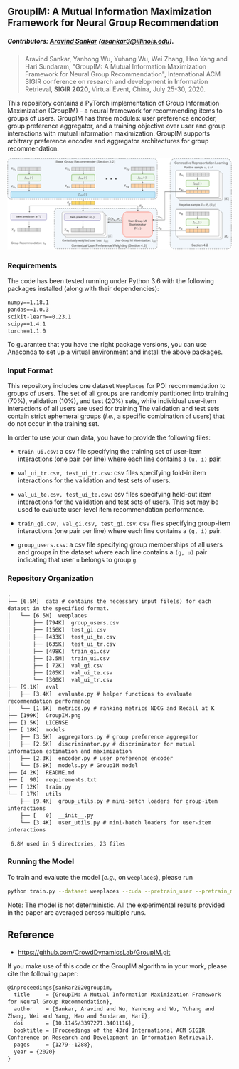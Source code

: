 ## GroupIM: A Mutual Information Maximization Framework for Neural Group Recommendation

##### Contributors: [Aravind Sankar](http://asankar3.web.engr.illinois.edu/) (asankar3@illinois.edu).

> Aravind Sankar, Yanhong Wu, Yuhang Wu, Wei Zhang, Hao Yang and Hari Sundaram, "GroupIM: A Mutual Information 
Maximization Framework for Neural Group Recommendation", International ACM SIGIR conference on
               research and development in Information Retrieval, 
<b>SIGIR
 2020</b>, Virtual Event, China, July 25-30, 2020.

This repository contains a PyTorch implementation of Group Information Maximization (GroupIM) -  a neural framework for recommending items to groups of users. 
GroupIM has three modules: user preference encoder, group preference 
aggregator, and a training objective over user and group interactions with mutual information maximization. GroupIM 
supports arbitrary preference encoder and aggregator architectures for group recommendation. 

![GroupIM](GroupIM.png)

### Requirements
The code has been tested running under Python 3.6 with the following packages installed (along with their dependencies):


```
numpy==1.18.1
pandas==1.0.3
scikit-learn==0.23.1
scipy==1.4.1
torch==1.1.0
```
To guarantee that you have the right package versions, you can use Anaconda to set up a virtual environment and install the above packages.

### Input Format

This repository includes one dataset ``Weeplaces`` for POI recommendation to groups of users.
The set of all groups are randomly partitioned into training (70%), validation
(10%), and test (20%) sets, while individual user-item interactions of all users are used for training 
The validation and test sets contain strict ephemeral groups (<i>i.e.</i>, a
specific combination of users) that do not occur in the training set.



In order to use your own data, you have to provide the following files:

- ``train_ui.csv``: a csv file specifying the training set of user-item interactions (one 
pair per line) where each line contains a ``(u, i)`` pair.

- ``val_ui_tr.csv, test_ui_tr.csv``: csv files specifying fold-in item interactions for the validation and test sets 
of users. 


- ``val_ui_te.csv, test_ui_te.csv``: csv files specifying held-out item interactions for the validation and test sets 
of users. This set may be used to evaluate user-level item recommendation performance.


- ``train_gi.csv, val_gi.csv, test_gi.csv``: csv files specifying group-item interactions (one 
pair per line) where each line contains a `(g, i)` pair.

- ``group_users.csv``: a csv file specifying group memberships of all users and groups in the dataset where each line contains a ``(g, u)`` pair indicating that user `u` belongs to group `g`. 

### Repository Organization
```
.
├── [6.5M]  data # contains the necessary input file(s) for each dataset in the specified format.
│   └── [6.5M]  weeplaces
│       ├── [794K]  group_users.csv
│       ├── [156K]  test_gi.csv
│       ├── [433K]  test_ui_te.csv
│       ├── [635K]  test_ui_tr.csv
│       ├── [498K]  train_gi.csv
│       ├── [3.5M]  train_ui.csv
│       ├── [ 72K]  val_gi.csv
│       ├── [205K]  val_ui_te.csv
│       └── [300K]  val_ui_tr.csv
├── [9.1K]  eval
│   ├── [3.4K]  evaluate.py # helper functions to evaluate recommendation performance
│   └── [1.6K]  metrics.py # ranking metrics NDCG and Recall at K
├── [199K]  GroupIM.png
├── [1.5K]  LICENSE
├── [ 18K]  models
│   ├── [3.5K]  aggregators.py # group preference aggregator
│   ├── [2.6K]  discriminator.py # discriminator for mutual information estimation and maximization
│   ├── [2.3K]  encoder.py # user preference encoder
│   └── [5.8K]  models.py # GroupIM model 
├── [4.2K]  README.md
├── [  90]  requirements.txt
├── [ 12K]  train.py
└── [ 17K]  utils
    ├── [9.4K]  group_utils.py # mini-batch loaders for group-item interactions
    ├── [   0]  __init__.py
    └── [3.4K]  user_utils.py # mini-batch loaders for user-item interactions

 6.8M used in 5 directories, 23 files
```

### Running the Model
To train and evaluate the model (<i>e.g.,</i> on `weeplaces`), please run
```bash
python train.py --dataset weeplaces --cuda --pretrain_user --pretrain_mi
```

Note: The model is not deterministic. All the experimental results provided in the paper are averaged across multiple
 runs.
 
 
## Reference
- https://github.com/CrowdDynamicsLab/GroupIM.git

 If you make use of this code or the GroupIM algorithm in your work, please cite the following paper:

```
@inproceedings{sankar2020groupim,
  title     = {GroupIM: A Mutual Information Maximization Framework for Neural Group Recommendation},
  author    = {Sankar, Aravind and Wu, Yanhong and Wu, Yuhang and Zhang, Wei and Yang, Hao and Sundaram, Hari},
  doi       = {10.1145/3397271.3401116},
  booktitle = {Proceedings of the 43rd International ACM SIGIR Conference on Research and Development in Information Retrieval},  
  pages     = {1279--1288},
  year = {2020}
}
```